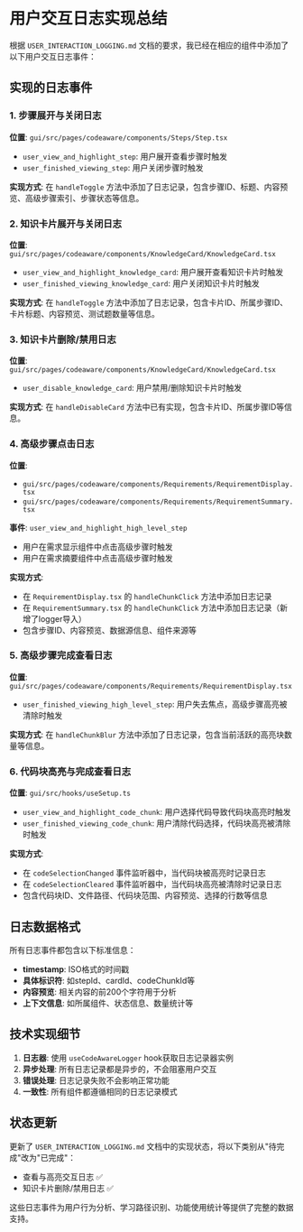 # 用户交互日志实现总结

根据 `USER_INTERACTION_LOGGING.md` 文档的要求，我已经在相应的组件中添加了以下用户交互日志事件：

## 实现的日志事件

### 1. 步骤展开与关闭日志
**位置**: `gui/src/pages/codeaware/components/Steps/Step.tsx`
- `user_view_and_highlight_step`: 用户展开查看步骤时触发
- `user_finished_viewing_step`: 用户关闭步骤时触发

**实现方式**: 在 `handleToggle` 方法中添加了日志记录，包含步骤ID、标题、内容预览、高级步骤索引、步骤状态等信息。

### 2. 知识卡片展开与关闭日志
**位置**: `gui/src/pages/codeaware/components/KnowledgeCard/KnowledgeCard.tsx`
- `user_view_and_highlight_knowledge_card`: 用户展开查看知识卡片时触发
- `user_finished_viewing_knowledge_card`: 用户关闭知识卡片时触发

**实现方式**: 在 `handleToggle` 方法中添加了日志记录，包含卡片ID、所属步骤ID、卡片标题、内容预览、测试题数量等信息。

### 3. 知识卡片删除/禁用日志
**位置**: `gui/src/pages/codeaware/components/KnowledgeCard/KnowledgeCard.tsx`
- `user_disable_knowledge_card`: 用户禁用/删除知识卡片时触发

**实现方式**: 在 `handleDisableCard` 方法中已有实现，包含卡片ID、所属步骤ID等信息。

### 4. 高级步骤点击日志
**位置**: 
- `gui/src/pages/codeaware/components/Requirements/RequirementDisplay.tsx`
- `gui/src/pages/codeaware/components/Requirements/RequirementSummary.tsx`

**事件**: `user_view_and_highlight_high_level_step`
- 用户在需求显示组件中点击高级步骤时触发
- 用户在需求摘要组件中点击高级步骤时触发

**实现方式**: 
- 在 `RequirementDisplay.tsx` 的 `handleChunkClick` 方法中添加日志记录
- 在 `RequirementSummary.tsx` 的 `handleChunkClick` 方法中添加日志记录（新增了logger导入）
- 包含步骤ID、内容预览、数据源信息、组件来源等

### 5. 高级步骤完成查看日志
**位置**: `gui/src/pages/codeaware/components/Requirements/RequirementDisplay.tsx`
- `user_finished_viewing_high_level_step`: 用户失去焦点，高级步骤高亮被清除时触发

**实现方式**: 在 `handleChunkBlur` 方法中添加了日志记录，包含当前活跃的高亮块数量等信息。

### 6. 代码块高亮与完成查看日志
**位置**: `gui/src/hooks/useSetup.ts`
- `user_view_and_highlight_code_chunk`: 用户选择代码导致代码块高亮时触发
- `user_finished_viewing_code_chunk`: 用户清除代码选择，代码块高亮被清除时触发

**实现方式**: 
- 在 `codeSelectionChanged` 事件监听器中，当代码块被高亮时记录日志
- 在 `codeSelectionCleared` 事件监听器中，当代码块高亮被清除时记录日志
- 包含代码块ID、文件路径、代码块范围、内容预览、选择的行数等信息

## 日志数据格式

所有日志事件都包含以下标准信息：
- **timestamp**: ISO格式的时间戳
- **具体标识符**: 如stepId、cardId、codeChunkId等
- **内容预览**: 相关内容的前200个字符用于分析
- **上下文信息**: 如所属组件、状态信息、数量统计等

## 技术实现细节

1. **日志器**: 使用 `useCodeAwareLogger` hook获取日志记录器实例
2. **异步处理**: 所有日志记录都是异步的，不会阻塞用户交互
3. **错误处理**: 日志记录失败不会影响正常功能
4. **一致性**: 所有组件都遵循相同的日志记录模式

## 状态更新

更新了 `USER_INTERACTION_LOGGING.md` 文档中的实现状态，将以下类别从"待完成"改为"已完成"：
- 查看与高亮交互日志 ✅
- 知识卡片删除/禁用日志 ✅

这些日志事件为用户行为分析、学习路径识别、功能使用统计等提供了完整的数据支持。
